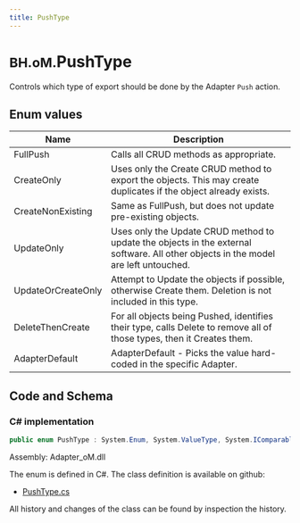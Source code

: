 ```yaml
---
title: PushType
---
```


# <small>BH.oM.</small>**PushType**

Controls which type of export should be done by the Adapter `Push` action.

## Enum values

| Name            | Description                                                    |
|-----------------|----------------------------------------------------------------|
| FullPush |  Calls all CRUD methods as appropriate.  |
| CreateOnly |  Uses only the Create CRUD method to export the objects. This may create duplicates if the object already exists.  |
| CreateNonExisting |  Same as FullPush, but does not update pre-existing objects.  |
| UpdateOnly |  Uses only the Update CRUD method to update the objects in the external software. All other objects in the model are left untouched.  |
| UpdateOrCreateOnly |  Attempt to Update the objects if possible, otherwise Create them. Deletion is not included in this type.  |
| DeleteThenCreate |  For all objects being Pushed, identifies their type, calls Delete to remove all of those types, then it Creates them.  |
| AdapterDefault |  AdapterDefault - Picks the value hard-coded in the specific Adapter.  |


## Code and Schema

### C# implementation

``` C# title="C#"
public enum PushType : System.Enum, System.ValueType, System.IComparable, System.ISpanFormattable, System.IFormattable, System.IConvertible
```

Assembly: Adapter_oM.dll

The enum is defined in C#. The class definition is available on github:

- [PushType.cs](https://github.com/BHoM/BHoM_Adapter/blob/develop/Adapter_oM/Enums\PushType.cs)

All history and changes of the class can be found by inspection the history.
